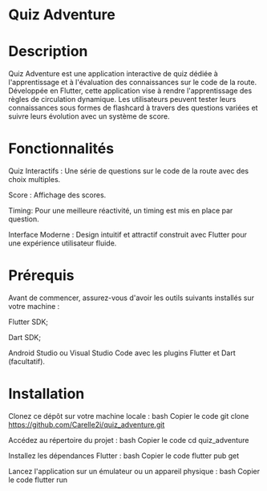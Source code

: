 # Quiz Adventure
 
# Description

Quiz Adventure est une application interactive de quiz dédiée à l'apprentissage et à l'évaluation des connaissances sur le code de la route. Développée en Flutter, cette application vise à rendre l'apprentissage des règles de circulation dynamique. Les utilisateurs peuvent tester leurs connaissances sous formes de flashcard à travers des questions variées et suivre leurs évolution avec un système de score.

# Fonctionnalités

Quiz Interactifs : Une série de questions sur le code de la route avec des choix multiples.

Score : Affichage des scores.

Timing: Pour une meilleure réactivité, un timing est mis en place par question.

Interface Moderne : Design intuitif et attractif construit avec Flutter pour une expérience utilisateur fluide.

# Prérequis

Avant de commencer, assurez-vous d'avoir les outils suivants installés sur votre machine :

Flutter SDK;

Dart SDK;

Android Studio ou Visual Studio Code avec les plugins Flutter et Dart (facultatif).

# Installation

Clonez ce dépôt sur votre machine locale :
bash
Copier le code
git clone https://github.com/Carelle2i/quiz_adventure.git

Accédez au répertoire du projet :
bash
Copier le code
cd quiz_adventure

Installez les dépendances Flutter :
bash
Copier le code
flutter pub get

Lancez l'application sur un émulateur ou un appareil physique :
bash
Copier le code
flutter run

